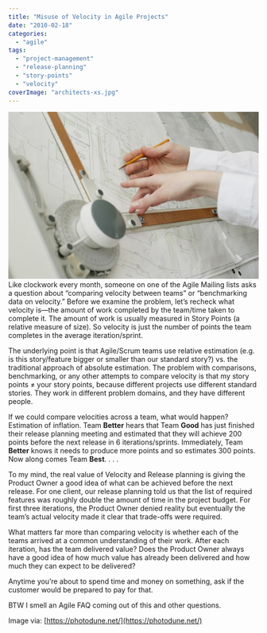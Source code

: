 ```yaml
---
title: "Misuse of Velocity in Agile Projects"
date: "2010-02-18"
categories: 
  - "agile"
tags: 
  - "project-management"
  - "release-planning"
  - "story-points"
  - "velocity"
coverImage: "architects-xs.jpg"
---
```


![An image of two architects' hands doing work - image licensed from Photodune](images/architects-xs.jpg) Like clockwork every month, someone on one of the Agile Mailing lists asks a question about “comparing velocity between teams” or “benchmarking data on velocity.” Before we examine the problem, let’s recheck what velocity is—the amount of work completed by the team/time taken to complete it. The amount of work is usually measured in Story Points (a relative measure of size). So velocity is just the number of points the team completes in the average iteration/sprint.

The underlying point is that Agile/Scrum teams use relative estimation (e.g. is this story/feature bigger or smaller than our standard story?) vs. the traditional approach of absolute estimation. The problem with comparisons, benchmarking, or any other attempts to compare velocity is that my story points ≠ your story points, because different projects use different standard stories. They work in different problem domains, and they have different people.

If we could compare velocities across a team, what would happen? Estimation of inflation. Team **Better** hears that Team **Good** has just finished their release planning meeting and estimated that they will achieve 200 points before the next release in 6 iterations/sprints. Immediately, Team **Better** knows it needs to produce more points and so estimates 300 points. Now along comes Team **Best**. . . .

To my mind, the real value of Velocity and Release planning is giving the Product Owner a good idea of what can be achieved before the next release. For one client, our release planning told us that the list of required features was roughly double the amount of time in the project budget. For first three iterations, the Product Owner denied reality but eventually the team’s actual velocity made it clear that trade-offs were required.

What matters far more than comparing velocity is whether each of the teams arrived at a common understanding of their work. After each iteration, has the team delivered value? Does the Product Owner always have a good idea of how much value has already been delivered and how much they can expect to be delivered?

Anytime you’re about to spend time and money on something, ask if the customer would be prepared to pay for that.

BTW I smell an Agile FAQ coming out of this and other questions.

Image via: [https://photodune.net/](https://photodune.net/)
